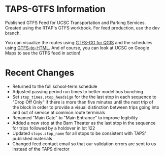 # TAPS-GTFS Information
Published GTFS Feed for UCSC Transportation and Parking Services.
Created using the RTAP's GTFS workbook. For feed production, use the dev branch. 

You can visualize the routes using [GTFS-GO for QGIS](https://plugins.qgis.org/plugins/GTFS-GO-master/) and the schedules using [GTFS-to-HTML](https://gtfstohtml.com/docs/). And of course, you can look at UCSC on Google Maps to see the GTFS feed in action!

# Recent Changes

 - Returned to the full school-term schedule
 - Adjusted passing period run times to better model bus bunching
 - Set `stop_times.stop_headsign` for the the last stop in each sequence to "Drop Off Only" if there is more than five minutes until the next trip of the block in order to provide a visual distinction between trips going into and out of service at common route terminals
 - Renamed "Main Gate" to "Main Entrance" to improve legibility
 - Added a new stop at the Barn Theater as the last stop in the sequence for trips followed by a holdover in lot 122
 - Updated `stops.stop_name` for all stops to be consistent with TAPS' published materials
 - Changed feed contact email so that our validation errors are sent to us instead of the TAPS director
 
